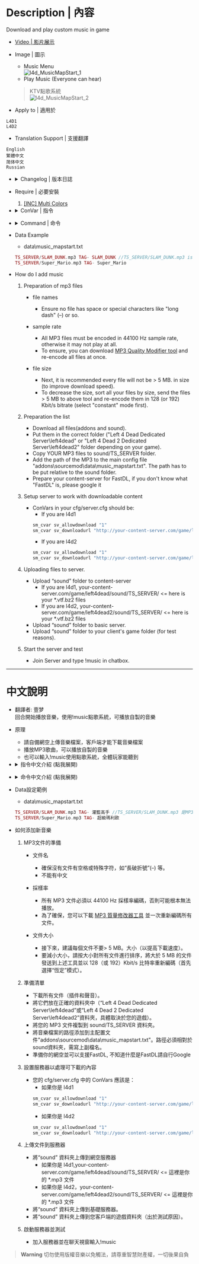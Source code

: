 # Description | 內容
Download and play custom music in game

* [Video | 影片展示](https://youtu.be/PqnBI-G-kOk)

* Image | 圖示
	* Music Menu
	<br/>![l4d_MusicMapStart_1](image/l4d_MusicMapStart_1.jpg)
	* Play Music (Everyone can hear)
    > KTV點歌系統
	<br/>![l4d_MusicMapStart_2](image/l4d_MusicMapStart_2.jpg)

* Apply to | 適用於
```
L4D1
L4D2
```

* Translation Support | 支援翻譯
```
English
繁體中文
简体中文
Russian
```

* <details><summary>Changelog | 版本日誌</summary>

    * 1.4h (2022-11-16)
	    * Add new convars.
	    * say !mp3off to turn off round start music
	    * say !mp3on to turn on round start music
	    * list all songs in menu and you can play specific song.
	    * only one song will be downloaded to client each map or download all at once
	    * play song to client when joining server.
	    * player can choose a tracker from music menu(!music), all players can hear it.
		* Name your songs in data

    * v1.3
	    * [original plugin by Dragokas](https://forums.alliedmods.net/showthread.php?p=2644771)
</details>

* Require | 必要安裝
	1. [[INC] Multi Colors](https://forums.alliedmods.net/showthread.php?t=247770)

* <details><summary>ConVar | 指令</summary>

    * cfg/sourcemod/l4d_MusicMapStart.cfg
	```php
	// Delay (in sec.) playing the music to client after player joins server.
	l4d_music_mapstart_delay_joinserver "3.0"

	// Delay (in sec.) playing the music on round starts.
	l4d_music_mapstart_delay_roundstart "1.0"

	// How many random music files to download from 'data/music_mapstart.txt' each map. [0 - all at once]
	l4d_music_mapstart_download_number "3"

	// Enable plugin. (1 - On / 0 - Off)
	l4d_music_mapstart_enable "1"

	// Play the music to client after player joins server? (1 - Yes, 0 - No)
	l4d_music_mapstart_play_joinserver "1"

	// Play the music to everyone on round starts. (1 - Yes, 0 - No)
	l4d_music_mapstart_play_roundstart "1"

	// Players with these flags have access to play music that everyone can hear. (Empty = Everyone, -1: Nobody)
	l4d_music_mapstart_playmusic_access_flag ""

	// Time in seconds all players can not play music everyone can hear agagin from !music menu. (0=off)
	l4d_music_mapstart_playmusic_cooldown "3.0"

	// Show !music menu after player joins server? (1 - Yes, 0 - No)
	l4d_music_mapstart_showmenu_joinserver "0"

	// Show !music menu on round start? (1 - Yes, 0 - No)
	l4d_music_mapstart_showmenu_roundstart "1"
	```
</details>

* <details><summary>Command | 命令</summary>
    
	* **Music menu**
	```php
	sm_music
	```

	* **Turn off music when round start/join server**
	```php
	mp3off
	```

	* **Turn on music when round start/join server**
	```php
	mp3on
	```

	* **Update music list from config (Adm required: ADMFLAG_BAN)**
	```php
	sm_music_update
	```
</details>

* Data Example
	* data\music_mapstart.txt
	```php
	TS_SERVER/SLAM_DUNK.mp3 TAG- SLAM_DUNK //TS_SERVER/SLAM_DUNK.mp3 is the path of the MP3, relative to “sound” folder. SLAM_DUNK is the song Name whatever you want
	TS_SERVER/Super_Mario.mp3 TAG- Super_Mario
	```

* How do I add music
	1. Preparation of mp3 files
		* file names
			* Ensure no file has space or special characters like "long dash" (–) or so.
		* sample rate
			* All MP3 files must be encoded in 44100 Hz sample rate, otherwise it may not play at all.
			* To ensure, you can download [MP3 Quality Modifier tool](https://mp3-quality-modifier.en.softonic.com/download) and re-encode all files at once.

		* file size
			* Next, it is recommended every file will not be > 5 MB. in size (to improve download speed).
			* To decrease the size, sort all your files by size, send the files > 5 MB to above tool and re-encode them in 128 (or 192) Kbit/s bitrate (select "constant" mode first).

	2. Preparation the list
		* Download all files(addons and sound).
		* Put them in the correct folder ("Left 4 Dead Dedicated Server\left4dead" or "Left 4 Dead 2 Dedicated Server\left4dead2" folder depending on your game).
		* Copy YOUR MP3 files to sound/TS_SERVER folder.
		* Add the path of the MP3 to the main config file "addons\sourcemod\data\music_mapstart.txt". The path has to be put relative to the sound folder.
		* Prepare your content-server for FastDL, if you don't know what "FastDL" is, please google it

	3. Setup server to work with downloadable content
		* ConVars in your cfg/server.cfg should be:
			* If you are l4d1
			```php
			sm_cvar sv_allowdownload "1"
			sm_cvar sv_downloadurl "http://your-content-server.com/game/left4dead/"
			```
			* If you are l4d2
			```php
			sm_cvar sv_allowdownload "1"
			sm_cvar sv_downloadurl "http://your-content-server.com/game/left4dead2"	
			```

	4. Uploading files to server.
		* Upload “sound” folder to content-server
			* If you are l4d1, your-content-server.com/game/left4dead/sound/TS_SERVER/ <= here is your *.vtf.bz2 files
			* If you are l4d2, your-content-server.com/game/left4dead2/sound/TS_SERVER/ <= here is your *.vtf.bz2 files
		* Upload “sound” folder to basic server.
		* Upload “sound” folder to your client's game folder (for test reasons).

	5. Start the server and test
		* Join Server and type !music in chatbox.

- - - -
# 中文說明
* 翻譯者: 壹梦
<br/>回合開始播放音樂，使用!music點歌系統，可播放自製的音樂

* 原理
	* 請自備網空上傳音樂檔案，客戶端才能下載音樂檔案
    * 播放MP3歌曲，可以播放自製的音樂
	* 也可以輸入!music使用點歌系統，全體玩家能聽到


* <details><summary>指令中文介紹 (點我展開)</summary>

    * cfg/sourcemod/l4d_MusicMapStart.cfg
	```php
	// 玩家連線伺服器之後過多少秒才播放音樂
	l4d_music_mapstart_delay_joinserver "3.0"

	// 回合開始之後過多少秒才播放音樂
	l4d_music_mapstart_delay_roundstart "1.0"

	// 每次切換關卡需要下載多少的音樂數量？ [0 - 下載全部音樂]
	l4d_music_mapstart_download_number "3"

	// 開啟此插件. (1 - 開啟 / 0 - 關閉)
	l4d_music_mapstart_enable "1"

	// 玩家連線伺服器之後播放音樂? (1 - 播放, 0 - 不播放)
	l4d_music_mapstart_play_joinserver "1"

	// 回合開始之後播放音樂? (1 - 播放, 0 - 不播放)
	l4d_music_mapstart_play_roundstart "1"

	// 有這些權限的人能使用點歌系統. (空白 = 任何人能使用, -1 = 無人能使用)
	l4d_music_mapstart_playmusic_access_flag ""

	// 點歌系統冷卻時間 (0=無冷卻時間)
	l4d_music_mapstart_playmusic_cooldown "3.0"

	// 玩家連線伺服器之後顯示!music介面? (1 - 顯示, 0 - 不顯示)
	l4d_music_mapstart_showmenu_joinserver "0"

	// 回合開始之後顯示!music介面? (1 - 顯示, 0 - 不顯示)
	l4d_music_mapstart_showmenu_roundstart "1"
	```
</details>

* <details><summary>命令中文介紹 (點我展開)</summary>

	* **顯示!music音樂介面**
	```php
	sm_music
	```

	* **關閉回合開始與連線音樂**
	```php
	mp3off
	```

	* **開啟回合開始與連線音樂**
	```php
	mp3on
	```

	* **刷新音樂列表Data文件 (管理員權限: ADMFLAG_BAN)**
	```php
	sm_music_update
	```
</details>

* Data設定範例
	* data\music_mapstart.txt
	```php
	TS_SERVER/SLAM_DUNK.mp3 TAG- 灌籃高手 //TS_SERVER/SLAM_DUNK.mp3 是MP3檔案路徑，不能有中文，相對於 “sound” 資料夾。灌籃高手 是歌曲名，可自己命名寫中文
	TS_SERVER/Super_Mario.mp3 TAG- 超級瑪利歐
	```

* 如何添加新音樂
	1. MP3文件的準備
		* 文件名
			* 確保沒有文件有空格或特殊字符，如“長破折號”(–) 等。
			* 不能有中文

		* 採樣率
			* 所有 MP3 文件必須以 44100 Hz 採樣率編碼，否則可能根本無法播放。
			* 為了確保，您可以下載 [MP3 質量修改器工具](https://mp3-quality-modifier.en.softonic.com/download) 並一次重新編碼所有文件。

		* 文件大小
			* 接下來，建議每個文件不要> 5 MB。大小（以提高下載速度）。
			* 要減小大小，請按大小對所有文件進行排序，將大於 5 MB 的文件發送到上述工具並以 128（或 192）Kbit/s 比特率重新編碼（首先選擇“恆定”模式）。

	2. 準備清單
		* 下載所有文件（插件和聲音）。
		* 將它們放在正確的資料夾中（“Left 4 Dead Dedicated Server\left4dead”或“Left 4 Dead 2 Dedicated Server\left4dead2”資料夾，具體取決於您的遊戲）。
		* 將您的 MP3 文件複製到 sound/TS_SERVER 資料夾。
		* 將音樂檔案的路徑添加到主配置文件"addons\sourcemod\data\music_mapstart.txt"。路徑必須相對於sound資料夾，需寫上副檔名。
		* 準備你的網空並可以支援FastDL, 不知道什麼是FastDL請自行Google

	3. 設置服務器以處理可下載的內容
		* 您的 cfg/server.cfg 中的 ConVars 應該是：
			* 如果你是 l4d1
			```php
			sm_cvar sv_allowdownload "1"
			sm_cvar sv_downloadurl "http://your-content-server.com/game/left4dead/"
			```
			* 如果你是 l4d2
			```php
			sm_cvar sv_allowdownload "1"
			sm_cvar sv_downloadurl "http://your-content-server.com/game/left4dead2"	
			```

	4. 上傳文件到服務器
		* 將“sound” 資料夾上傳到網空服務器
			* 如果你是 l4d1,your-content-server.com/game/left4dead/sound/TS_SERVER/ <= 這裡是你的 *.mp3 文件
			* 如果你是 l4d2，your-content-server.com/game/left4dead2/sound/TS_SERVER/ <= 這裡是你的 *.mp3 文件
		* 將“sound” 資料夾上傳到基礎服務器。
		* 將“sound” 資料夾上傳到您客戶端的遊戲資料夾（出於測試原因）。

	5. 啟動服務器並測試
		* 加入服務器並在聊天視窗輸入!music

> __Warning__ 切勿使用版權音樂以免觸法，請尊重智慧財產權，一切後果自負

